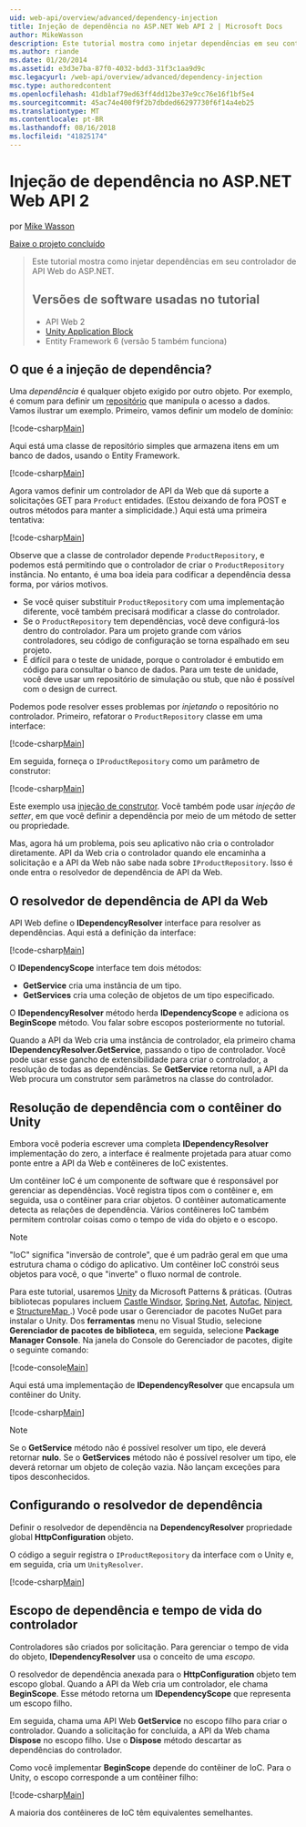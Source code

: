 ```yaml
---
uid: web-api/overview/advanced/dependency-injection
title: Injeção de dependência no ASP.NET Web API 2 | Microsoft Docs
author: MikeWasson
description: Este tutorial mostra como injetar dependências em seu controlador de API Web do ASP.NET. Versões de software usadas no tutorial Web API 2 Unity Application Block...
ms.author: riande
ms.date: 01/20/2014
ms.assetid: e3d3e7ba-87f0-4032-bdd3-31f3c1aa9d9c
msc.legacyurl: /web-api/overview/advanced/dependency-injection
msc.type: authoredcontent
ms.openlocfilehash: 41db1af79ed63ff4dd12be37e9cc76e16f1bf5e4
ms.sourcegitcommit: 45ac74e400f9f2b7dbded66297730f6f14a4eb25
ms.translationtype: MT
ms.contentlocale: pt-BR
ms.lasthandoff: 08/16/2018
ms.locfileid: "41825174"
---
```

<a name="dependency-injection-in-aspnet-web-api-2"></a>Injeção de dependência no ASP.NET Web API 2
====================
por [Mike Wasson](https://github.com/MikeWasson)

[Baixe o projeto concluído](http://code.msdn.microsoft.com/ASP-NET-Web-API-Tutorial-468ee148)

> Este tutorial mostra como injetar dependências em seu controlador de API Web do ASP.NET.
> 
> ## <a name="software-versions-used-in-the-tutorial"></a>Versões de software usadas no tutorial
> 
> 
> - API Web 2
> - [Unity Application Block](https://www.nuget.org/packages/Unity/)
> - Entity Framework 6 (versão 5 também funciona)


## <a name="what-is-dependency-injection"></a>O que é a injeção de dependência?

Uma *dependência* é qualquer objeto exigido por outro objeto. Por exemplo, é comum para definir um [repositório](http://martinfowler.com/eaaCatalog/repository.html) que manipula o acesso a dados. Vamos ilustrar um exemplo. Primeiro, vamos definir um modelo de domínio:

[!code-csharp[Main](dependency-injection/samples/sample1.cs)]

Aqui está uma classe de repositório simples que armazena itens em um banco de dados, usando o Entity Framework.

[!code-csharp[Main](dependency-injection/samples/sample2.cs)]

Agora vamos definir um controlador de API da Web que dá suporte a solicitações GET para `Product` entidades. (Estou deixando de fora POST e outros métodos para manter a simplicidade.) Aqui está uma primeira tentativa:

[!code-csharp[Main](dependency-injection/samples/sample3.cs)]

Observe que a classe de controlador depende `ProductRepository`, e podemos está permitindo que o controlador de criar o `ProductRepository` instância. No entanto, é uma boa ideia para codificar a dependência dessa forma, por vários motivos.

- Se você quiser substituir `ProductRepository` com uma implementação diferente, você também precisará modificar a classe do controlador.
- Se o `ProductRepository` tem dependências, você deve configurá-los dentro do controlador. Para um projeto grande com vários controladores, seu código de configuração se torna espalhado em seu projeto.
- É difícil para o teste de unidade, porque o controlador é embutido em código para consultar o banco de dados. Para um teste de unidade, você deve usar um repositório de simulação ou stub, que não é possível com o design de currect.

Podemos pode resolver esses problemas por *injetando* o repositório no controlador. Primeiro, refatorar o `ProductRepository` classe em uma interface:

[!code-csharp[Main](dependency-injection/samples/sample4.cs)]

Em seguida, forneça o `IProductRepository` como um parâmetro de construtor:

[!code-csharp[Main](dependency-injection/samples/sample5.cs)]

Este exemplo usa [injeção de construtor](http://www.martinfowler.com/articles/injection.html#FormsOfDependencyInjection). Você também pode usar *injeção de setter*, em que você definir a dependência por meio de um método de setter ou propriedade.

Mas, agora há um problema, pois seu aplicativo não cria o controlador diretamente. API da Web cria o controlador quando ele encaminha a solicitação e a API da Web não sabe nada sobre `IProductRepository`. Isso é onde entra o resolvedor de dependência de API da Web.

## <a name="the-web-api-dependency-resolver"></a>O resolvedor de dependência de API da Web

API Web define o **IDependencyResolver** interface para resolver as dependências. Aqui está a definição da interface:

[!code-csharp[Main](dependency-injection/samples/sample6.cs)]

O **IDependencyScope** interface tem dois métodos:

- **GetService** cria uma instância de um tipo.
- **GetServices** cria uma coleção de objetos de um tipo especificado.

O **IDependencyResolver** método herda **IDependencyScope** e adiciona os **BeginScope** método. Vou falar sobre escopos posteriormente no tutorial.

Quando a API da Web cria uma instância de controlador, ela primeiro chama **IDependencyResolver.GetService**, passando o tipo de controlador. Você pode usar esse gancho de extensibilidade para criar o controlador, a resolução de todas as dependências. Se **GetService** retorna null, a API da Web procura um construtor sem parâmetros na classe do controlador.

## <a name="dependency-resolution-with-the-unity-container"></a>Resolução de dependência com o contêiner do Unity

Embora você poderia escrever uma completa **IDependencyResolver** implementação do zero, a interface é realmente projetada para atuar como ponte entre a API da Web e contêineres de IoC existentes.

Um contêiner IoC é um componente de software que é responsável por gerenciar as dependências. Você registra tipos com o contêiner e, em seguida, usa o contêiner para criar objetos. O contêiner automaticamente detecta as relações de dependência. Vários contêineres IoC também permitem controlar coisas como o tempo de vida do objeto e o escopo.

> [!NOTE]
> "IoC" significa "inversão de controle", que é um padrão geral em que uma estrutura chama o código do aplicativo. Um contêiner IoC constrói seus objetos para você, o que "inverte" o fluxo normal de controle.


Para este tutorial, usaremos [Unity](https://msdn.microsoft.com/library/ff647202.aspx) da Microsoft Patterns &amp; práticas. (Outras bibliotecas populares incluem [Castle Windsor](http://www.castleproject.org/), [Spring.Net](http://www.springframework.net/), [Autofac](https://code.google.com/p/autofac/), [Ninject](http://www.ninject.org/), e [StructureMap ](http://docs.structuremap.net/).) Você pode usar o Gerenciador de pacotes NuGet para instalar o Unity. Dos **ferramentas** menu no Visual Studio, selecione **Gerenciador de pacotes de biblioteca**, em seguida, selecione **Package Manager Console**. Na janela do Console do Gerenciador de pacotes, digite o seguinte comando:

[!code-console[Main](dependency-injection/samples/sample7.cmd)]

Aqui está uma implementação de **IDependencyResolver** que encapsula um contêiner do Unity.

[!code-csharp[Main](dependency-injection/samples/sample8.cs)]

> [!NOTE]
> Se o **GetService** método não é possível resolver um tipo, ele deverá retornar **nulo**. Se o **GetServices** método não é possível resolver um tipo, ele deverá retornar um objeto de coleção vazia. Não lançam exceções para tipos desconhecidos.


## <a name="configuring-the-dependency-resolver"></a>Configurando o resolvedor de dependência

Definir o resolvedor de dependência na **DependencyResolver** propriedade global **HttpConfiguration** objeto.

O código a seguir registra o `IProductRepository` da interface com o Unity e, em seguida, cria um `UnityResolver`.

[!code-csharp[Main](dependency-injection/samples/sample9.cs)]

## <a name="dependency-scope-and-controller-lifetime"></a>Escopo de dependência e tempo de vida do controlador

Controladores são criados por solicitação. Para gerenciar o tempo de vida do objeto, **IDependencyResolver** usa o conceito de uma *escopo*.

O resolvedor de dependência anexada para o **HttpConfiguration** objeto tem escopo global. Quando a API da Web cria um controlador, ele chama **BeginScope**. Esse método retorna um **IDependencyScope** que representa um escopo filho.

Em seguida, chama uma API Web **GetService** no escopo filho para criar o controlador. Quando a solicitação for concluída, a API da Web chama **Dispose** no escopo filho. Use o **Dispose** método descartar as dependências do controlador.

Como você implementar **BeginScope** depende do contêiner de IoC. Para o Unity, o escopo corresponde a um contêiner filho:

[!code-csharp[Main](dependency-injection/samples/sample10.cs)]

A maioria dos contêineres de IoC têm equivalentes semelhantes.

